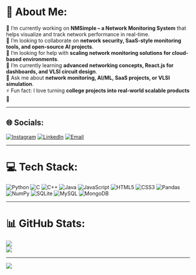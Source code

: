# 💫 About Me:
🔭 I’m currently working on **NMSimple – a Network Monitoring System** that helps visualize and track network performance in real-time.  
🤝 I’m looking to collaborate on **network security, SaaS-style monitoring tools, and open-source AI projects**.  
🤔 I’m looking for help with **scaling network monitoring solutions for cloud-based environments**.  
🌱 I’m currently learning **advanced networking concepts, React.js for dashboards, and VLSI circuit design**.  
💬 Ask me about **network monitoring, AI/ML, SaaS projects, or VLSI simulation**.  
⚡ Fun fact: I love turning **college projects into real-world scalable products** 🚀  

---

## 🌐 Socials:
[![Instagram](https://img.shields.io/badge/Instagram-%23E4405F.svg?logo=Instagram&logoColor=white)](https://instagram.com/wellwithayushmaan) 
[![LinkedIn](https://img.shields.io/badge/LinkedIn-%230077B5.svg?logo=linkedin&logoColor=white)](https://www.linkedin.com/in/ayushmaan-singh-naruka-b05169290/) 
[![Email](https://img.shields.io/badge/Email-D14836?logo=gmail&logoColor=white)](mailto:ayushmaansinghnaruka@gmail.com)  

---

# 💻 Tech Stack:
![Python](https://img.shields.io/badge/python-3670A0?style=for-the-badge&logo=python&logoColor=ffdd54) 
![C](https://img.shields.io/badge/c-%2300599C.svg?style=for-the-badge&logo=c&logoColor=white) 
![C++](https://img.shields.io/badge/c++-%2300599C.svg?style=for-the-badge&logo=c%2B%2B&logoColor=white) 
![Java](https://img.shields.io/badge/java-%23ED8B00.svg?style=for-the-badge&logo=openjdk&logoColor=white) 
![JavaScript](https://img.shields.io/badge/javascript-%23323330.svg?style=for-the-badge&logo=javascript&logoColor=%23F7DF1E) 
![HTML5](https://img.shields.io/badge/html5-%23E34F26.svg?style=for-the-badge&logo=html5&logoColor=white) 
![CSS3](https://img.shields.io/badge/css3-%231572B6.svg?style=for-the-badge&logo=css3&logoColor=white) 
![Pandas](https://img.shields.io/badge/pandas-%23150458.svg?style=for-the-badge&logo=pandas&logoColor=white) 
![NumPy](https://img.shields.io/badge/numpy-%23013243.svg?style=for-the-badge&logo=numpy&logoColor=white) 
![SQLite](https://img.shields.io/badge/sqlite-%2307405e.svg?style=for-the-badge&logo=sqlite&logoColor=white) 
![MySQL](https://img.shields.io/badge/mysql-4479A1.svg?style=for-the-badge&logo=mysql&logoColor=white) 
![MongoDB](https://img.shields.io/badge/MongoDB-%234ea94b.svg?style=for-the-badge&logo=mongodb&logoColor=white)  

---

# 📊 GitHub Stats:
![](https://nirzak-streak-stats.vercel.app/?user=Nezeon&theme=dark&hide_border=true)  
![](https://github-readme-stats.vercel.app/api/top-langs/?username=Nezeon&theme=dark&hide_border=true&include_all_commits=true&count_private=false&layout=compact)  

---

[![](https://visitcount.itsvg.in/api?id=Nezeon&icon=0&color=13)](https://visitcount.itsvg.in)

<!-- Proudly created with GPRM ( https://gprm.itsvg.in ) --> 
